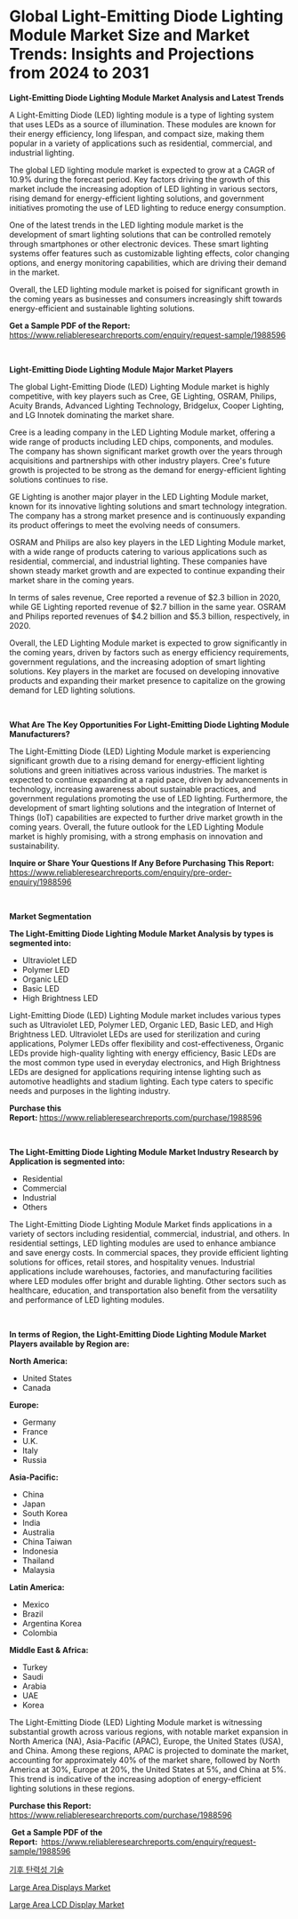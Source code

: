 <p><h1>Global Light-Emitting Diode Lighting Module Market Size and Market Trends: Insights and Projections from 2024 to 2031</h1></p><p><strong>Light-Emitting Diode Lighting Module Market Analysis and Latest Trends</strong></p>
<p><p>A Light-Emitting Diode (LED) lighting module is a type of lighting system that uses LEDs as a source of illumination. These modules are known for their energy efficiency, long lifespan, and compact size, making them popular in a variety of applications such as residential, commercial, and industrial lighting.</p><p>The global LED lighting module market is expected to grow at a CAGR of 10.9% during the forecast period. Key factors driving the growth of this market include the increasing adoption of LED lighting in various sectors, rising demand for energy-efficient lighting solutions, and government initiatives promoting the use of LED lighting to reduce energy consumption.</p><p>One of the latest trends in the LED lighting module market is the development of smart lighting solutions that can be controlled remotely through smartphones or other electronic devices. These smart lighting systems offer features such as customizable lighting effects, color changing options, and energy monitoring capabilities, which are driving their demand in the market.</p><p>Overall, the LED lighting module market is poised for significant growth in the coming years as businesses and consumers increasingly shift towards energy-efficient and sustainable lighting solutions.</p></p>
<p><strong>Get a Sample PDF of the Report:&nbsp;</strong> <a href="https://www.reliableresearchreports.com/enquiry/request-sample/1988596">https://www.reliableresearchreports.com/enquiry/request-sample/1988596</a></p>
<p>&nbsp;</p>
<p><strong>Light-Emitting Diode Lighting Module Major Market Players</strong></p>
<p><p>The global Light-Emitting Diode (LED) Lighting Module market is highly competitive, with key players such as Cree, GE Lighting, OSRAM, Philips, Acuity Brands, Advanced Lighting Technology, Bridgelux, Cooper Lighting, and LG Innotek dominating the market share. </p><p>Cree is a leading company in the LED Lighting Module market, offering a wide range of products including LED chips, components, and modules. The company has shown significant market growth over the years through acquisitions and partnerships with other industry players. Cree's future growth is projected to be strong as the demand for energy-efficient lighting solutions continues to rise.</p><p>GE Lighting is another major player in the LED Lighting Module market, known for its innovative lighting solutions and smart technology integration. The company has a strong market presence and is continuously expanding its product offerings to meet the evolving needs of consumers.</p><p>OSRAM and Philips are also key players in the LED Lighting Module market, with a wide range of products catering to various applications such as residential, commercial, and industrial lighting. These companies have shown steady market growth and are expected to continue expanding their market share in the coming years.</p><p>In terms of sales revenue, Cree reported a revenue of $2.3 billion in 2020, while GE Lighting reported revenue of $2.7 billion in the same year. OSRAM and Philips reported revenues of $4.2 billion and $5.3 billion, respectively, in 2020.</p><p>Overall, the LED Lighting Module market is expected to grow significantly in the coming years, driven by factors such as energy efficiency requirements, government regulations, and the increasing adoption of smart lighting solutions. Key players in the market are focused on developing innovative products and expanding their market presence to capitalize on the growing demand for LED lighting solutions.</p></p>
<p>&nbsp;</p>
<p><strong>What Are The Key Opportunities For Light-Emitting Diode Lighting Module Manufacturers?</strong></p>
<p><p>The Light-Emitting Diode (LED) Lighting Module market is experiencing significant growth due to a rising demand for energy-efficient lighting solutions and green initiatives across various industries. The market is expected to continue expanding at a rapid pace, driven by advancements in technology, increasing awareness about sustainable practices, and government regulations promoting the use of LED lighting. Furthermore, the development of smart lighting solutions and the integration of Internet of Things (IoT) capabilities are expected to further drive market growth in the coming years. Overall, the future outlook for the LED Lighting Module market is highly promising, with a strong emphasis on innovation and sustainability.</p></p>
<p><strong>Inquire or Share Your Questions If Any Before Purchasing This Report:</strong> <a href="https://www.reliableresearchreports.com/enquiry/pre-order-enquiry/1988596">https://www.reliableresearchreports.com/enquiry/pre-order-enquiry/1988596</a></p>
<p>&nbsp;</p>
<p><strong>Market Segmentation</strong></p>
<p><strong>The Light-Emitting Diode Lighting Module Market Analysis by types is segmented into:</strong></p>
<p><ul><li>Ultraviolet LED</li><li>Polymer LED</li><li>Organic LED</li><li>Basic LED</li><li>High Brightness LED</li></ul></p>
<p><p>Light-Emitting Diode (LED) Lighting Module market includes various types such as Ultraviolet LED, Polymer LED, Organic LED, Basic LED, and High Brightness LED. Ultraviolet LEDs are used for sterilization and curing applications, Polymer LEDs offer flexibility and cost-effectiveness, Organic LEDs provide high-quality lighting with energy efficiency, Basic LEDs are the most common type used in everyday electronics, and High Brightness LEDs are designed for applications requiring intense lighting such as automotive headlights and stadium lighting. Each type caters to specific needs and purposes in the lighting industry.</p></p>
<p><strong>Purchase this Report:&nbsp;</strong><a href="https://www.reliableresearchreports.com/purchase/1988596">https://www.reliableresearchreports.com/purchase/1988596</a></p>
<p>&nbsp;</p>
<p><strong>The Light-Emitting Diode Lighting Module Market Industry Research by Application is segmented into:</strong></p>
<p><ul><li>Residential</li><li>Commercial</li><li>Industrial</li><li>Others</li></ul></p>
<p><p>The Light-Emitting Diode Lighting Module Market finds applications in a variety of sectors including residential, commercial, industrial, and others. In residential settings, LED lighting modules are used to enhance ambiance and save energy costs. In commercial spaces, they provide efficient lighting solutions for offices, retail stores, and hospitality venues. Industrial applications include warehouses, factories, and manufacturing facilities where LED modules offer bright and durable lighting. Other sectors such as healthcare, education, and transportation also benefit from the versatility and performance of LED lighting modules.</p></p>
<p>&nbsp;</p>
<p><strong>In terms of Region, the Light-Emitting Diode Lighting Module Market Players available by Region are:</strong></p>
<p>
    <p> <strong> North America: </strong>
        <ul>
            <li>United States</li>
            <li>Canada</li>
        </ul>
        </p> 
    <p> <strong> Europe: </strong>
        <ul>
            <li>Germany</li>
            <li>France</li>
            <li>U.K.</li>
            <li>Italy</li>
            <li>Russia</li>
        </ul>
        </p> 
    <p> <strong> Asia-Pacific: </strong>
        <ul>
            <li>China</li>
            <li>Japan</li>
            <li>South Korea</li>
            <li>India</li>
            <li>Australia</li>
            <li>China Taiwan</li>
            <li>Indonesia</li>
            <li>Thailand</li>
            <li>Malaysia</li>
        </ul>
        </p> 
    <p> <strong> Latin America: </strong>
        <ul>
            <li>Mexico</li>
            <li>Brazil</li>
            <li>Argentina Korea</li>
            <li>Colombia</li>
        </ul>
        </p> 
    <p> <strong> Middle East & Africa: </strong>
        <ul>
            <li>Turkey</li>
            <li>Saudi</li>
            <li>Arabia</li>
            <li>UAE</li>
            <li>Korea</li>
        </ul>
    </p>
    </p>
<p><p>The Light-Emitting Diode (LED) Lighting Module market is witnessing substantial growth across various regions, with notable market expansion in North America (NA), Asia-Pacific (APAC), Europe, the United States (USA), and China. Among these regions, APAC is projected to dominate the market, accounting for approximately 40% of the market share, followed by North America at 30%, Europe at 20%, the United States at 5%, and China at 5%. This trend is indicative of the increasing adoption of energy-efficient lighting solutions in these regions.</p></p>
<p><strong>Purchase this Report: </strong><a href="https://www.reliableresearchreports.com/purchase/1988596">https://www.reliableresearchreports.com/purchase/1988596</a></p>
<p>&nbsp;<strong>Get a Sample PDF of the Report:&nbsp;&nbsp;</strong><a href="https://www.reliableresearchreports.com/enquiry/request-sample/1988596">https://www.reliableresearchreports.com/enquiry/request-sample/1988596</a></p>
<p><strong></strong></p>
<p><p><a href="https://github.com/wallacBahrtyinger567686/Market-Research-Report-List-1/blob/main/399454513210.md">기후 탄력성 기술</a></p><p><a href="https://github.com/jodemen/Market-Research-Report-List-2/blob/main/large-area-displays-market.md">Large Area Displays Market</a></p><p><a href="https://github.com/Sarissaschmalingtr6fz2739/Market-Research-Report-List-1/blob/main/large-area-lcd-display-market.md">Large Area LCD Display Market</a></p></p>